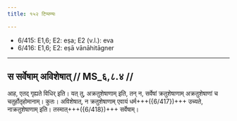 ```yaml
---
title: १५२ टिप्पण्यः

---
```

- 6/415: E1,6; E2: eṣa; E2 (v.l.): eva
- 6/416: E1,6; E2: eṣā vānāhitāgner

____________________________________________


## स सर्वेषाम् अविशेषात् // MS_६,८.४ //

आह, एतद् गृह्यते विधिर् इति। यत् तु, अक्रतुशेषाणाम् इति, तन् न, सर्वेषां क्रतुशेषाणाम् अक्रतुशेषाणां च चतुर्होतृहोमानाम्। कुतः। अविशेषात्, न क्रतुशेषाणाम् एवायं धर्म+++({6/417})+++ उच्यते, नाक्रतुशेषाणाम् इति। तस्मात्+++({6/418})+++ सर्वेषाम्।
